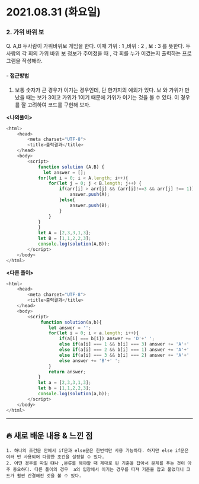 # 2021.08.31 (화요일)
### **2. 가위 바위 보**

Q. A,B 두사람이 가위바위보 게임을 한다. 이때 가위 : 1 ,바위 : 2 , 보 : 3 를 뜻한다.
    두 사람의 각 회의 가위 바위 보 정보가 주어졌을 때 , 각 회를 누가 이겼는지 출력하는 프로그램을 작성해라.

#### -  접근방법
1. 보통 숫자가 큰 경우가 이기는 경우인데, 단 한가지의 예외가 있다. 보 와 가위가 만났을 때는 보가 3이고 가위가 1이기 때문에 가위가 이기는 것을 볼 수 있다.
    이 경우를 잘 고려하여 코드를 구현해 보자. 

**<나의풀이>**
```javascript
<html>
    <head>
        <meta charset="UTF-8">
        <title>출력결과</title>
    </head>
    <body>
        <script>
            function solution (A,B) {
              let answer = [];
            for(let i = 0; i < A.length; i++){
                for(let j = 0; j < B.length; j++) {
                    if(arr[i] > arr[j] && (arr[i]!==3 && arr[j] !== 1)) {
                        answer.push(A);
                    }else{
                        answer.push(B);
                    }
                }
            }
            }
            let A = [2,3,3,1,3];
            let B = [1,1,2,2,3];
            console.log(solution(A,B)); 
        </script>
    </body>
</html>
```

**<다른 풀이>**
```javascript
<html>
    <head>
        <meta charset="UTF-8">
        <title>출력결과</title>
    </head>
    <body>
        <script>
             function solution(a,b){
                let answer = '';
                for(let i = 0; i < a.length; i++){
                    if(a[i] === b[i]) answer += 'D'+' ';
                    else if(a[i] === 1 && b[i] === 3) answer += 'A'+' ';
                    else if(a[i] === 2 && b[i] === 1) answer += 'A'+' ';
                    else if(a[i] === 3 && b[i] === 2) answer += 'A'+' ';
                    else answer += 'B'+' ';
                }
                return answer;
            }
            let a = [2,3,3,1,3];
            let b = [1,1,2,2,3];
            console.log(solution(a,b));
        </script>
    </body>
</html>
```
---
##  **🔥 새로 배운 내용 & 느낀 점**
    1. 하나의 조건문 안에서 if문과 else문은 한번씩만 사용 가능하다. 하지만 else if문은 여러 번 사용되어 다양한 조건을 설정할 수 있다.
    2. 어떤 경우를 따질 떄나 ,분류를 해야할 때 제대로 된 기준을 잡아서 문제를 푸는 것이 아주 중요하다. 다른 풀이의 경우  a의 입장에서 이기는 경우를 따져 기준을 잡고 풀었더니 코드가 훨씬 간결해진 것을 볼 수 있다. 